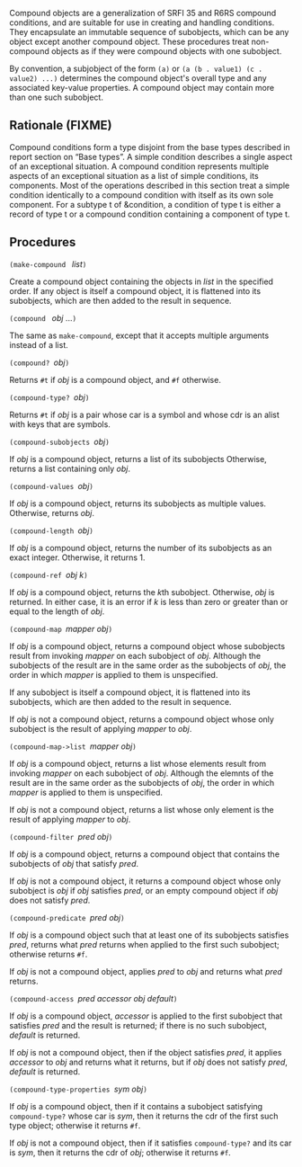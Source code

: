 Compound objects are a generalization of SRFI 35 and R6RS compound conditions,
and are suitable for use in creating and handling conditions.
They encapsulate an immutable sequence of subobjects, which can be
any object except another compound object.  These procedures treat
non-compound objects as if they were compound objects with one subobject.

By convention, a subjobject of the form `(a)` or `(a (b . value1) (c . value2) ...)`
determines the compound object's overall type and any associated key-value properties.
A compound object may contain more than one such subobject.

## Rationale (FIXME)

Compound conditions form a type disjoint from the base types described in report section on “Base types”. A simple condition describes a single aspect of an exceptional situation. A compound condition represents multiple aspects of an exceptional situation as a list of simple conditions, its components. Most of the operations described in this section treat a simple condition identically to a compound condition with itself as its own sole component. For a subtype t of &condition, a condition of type t is either a record of type t or a compound condition containing a component of type t.

## Procedures

`(make-compound ` *list*`)`

Create a compound object containing the objects in *list* in the specified order.
If any object is itself a compound object, it is flattened into its subobjects,
which are then added to the result in sequence.

`(compound ` *obj* ...`)`

The same as `make-compound`,
except that it accepts multiple arguments instead of a list.

`(compound? `*obj*`)`

Returns `#t` if *obj* is a compound object, and `#f` otherwise.

`(compound-type? `*obj*`)`

Returns `#t` if *obj* is a pair whose car is a symbol
and whose cdr is an alist with keys that are symbols.

`(compound-subobjects `*obj*`)`

If *obj* is a compound object, returns a list of its subobjects
Otherwise, returns a list containing only *obj*.

`(compound-values `*obj*`)`

If *obj* is a compound object, returns its subobjects as multiple values.
Otherwise, returns *obj*.

`(compound-length `*obj*`)`

If *obj* is a compound object, returns the number of its subobjects as an exact
integer.  Otherwise, it returns 1.

`(compound-ref `*obj k*`)`

If *obj* is a compound object, returns the *k*th subobject.  Otherwise,
*obj* is returned.  In either case, it is an error if *k* is less than
zero or greater than or equal to the length of *obj*.

`(compound-map `*mapper obj*`)`

If *obj* is a compound object, returns a compound object
whose subobjects result from invoking *mapper* on each subobject of *obj*.
Although the subobjects of the result are in the same order as the subobjects of *obj*,
the order in which *mapper* is applied to them is unspecified.

If any subobject is itself a compound object, it is flattened into its subobjects,
which are then added to the result in sequence.

If *obj* is not a compound object, returns a compound object
whose only subobject is the result of applying *mapper* to *obj*.

`(compound-map->list `*mapper obj*`)`

If *obj* is a compound object, returns a list
whose elements result from invoking *mapper* on each subobject of *obj*.
Although the elemnts of the result are in the same order as the subobjects of *obj*,
the order in which *mapper* is applied to them is unspecified.

If *obj* is not a compound object, returns a list
whose only element is the result of applying *mapper* to *obj*.

`(compound-filter `*pred obj*`)`

If *obj* is a compound object, returns a compound object
that contains the subobjects of *obj* that satisfy *pred*.

If *obj* is not a compound object, it returns a compound object
whose only subobject is *obj* if *obj* satisfies *pred*,
or an empty compound object if *obj* does not satisfy *pred*.

`(compound-predicate `*pred obj*`)`

If *obj* is a compound
object such that at least one of its subobjects satisfies *pred*,
returns what *pred* returns when applied to the first such subobject;
otherwise returns `#f`.

If *obj* is not a compound object, applies *pred* to *obj* and
returns what *pred* returns.

`(compound-access `*pred accessor obj default*`)`

If *obj* is a compound object, *accessor* is applied to
the first subobject that satisfies *pred* and the result is returned;
if there is no such subobject, *default* is returned.

If *obj* is not a compound object, then if the object satisfies *pred*,
it applies *accessor* to *obj* and returns what it returns,
but if *obj* does not satisfy *pred*, *default* is returned.

`(compound-type-properties `*sym obj*`)`

If *obj* is a compound object, then if it contains a subobject
satisfying `compound-type?` whose car is *sym*, then it
returns the cdr of the first such type object; otherwise it returns `#f`.

If *obj* is not a compound object, then if it satisfies `compound-type?`
and its car is *sym*, then it returns the cdr of *obj*; otherwise it returns `#f`.
